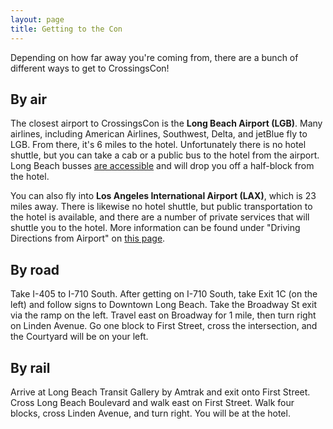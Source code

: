 ```yaml
---
layout: page
title: Getting to the Con
---
```


Depending on how far away you're coming from, there are a bunch of different ways to get to CrossingsCon!

## By air
The closest airport to CrossingsCon is the **Long Beach Airport (LGB)**. Many airlines, including American Airlines, Southwest, Delta, and jetBlue fly to LGB. From there, it's 6 miles to the hotel. Unfortunately there is no hotel shuttle, but you can take a cab or a public bus to the hotel from the airport. Long Beach busses [are accessible](http://lbtransit.com/Guide/Accessibility.aspx) and will drop you off a half-block from the hotel.

You can also fly into **Los Angeles International Airport (LAX)**, which is 23 miles away. There is likewise no hotel shuttle, but public transportation to the hotel is available, and there are a number of private services that will shuttle you to the hotel. More information can be found under "Driving Directions from Airport" on [this page](http://www.marriott.com/hotels/fact-sheet/travel/lgbcy-courtyard-long-beach-downtown/).

## By road
Take I-405 to I-710 South. After getting on I-710 South, take Exit 1C (on the left) and follow signs to Downtown Long Beach. Take the Broadway St exit via the ramp on the left. Travel east on Broadway for 1 mile, then turn right on Linden Avenue. Go one block to First Street, cross the intersection, and the Courtyard will be on your left.

## By rail
Arrive at Long Beach Transit Gallery by Amtrak and exit onto First Street. Cross Long Beach Boulevard and walk east on First Street. Walk four blocks, cross Linden Avenue, and turn right. You will be at the hotel.
